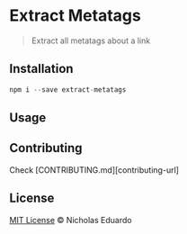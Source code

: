 # Extract Metatags

> Extract all metatags about a link

## Installation

```js
npm i --save extract-metatags
```

## Usage


## Contributing

Check [CONTRIBUTING.md][contributing-url]

## License

[MIT License][license-url] © Nicholas Eduardo

[license-url]: https://github.com/fdaciuk/licenses/blob/master/MIT-LICENSE.md